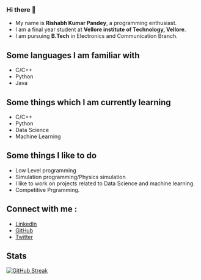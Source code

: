 ### Hi there 👋

* My name is **Rishabh Kumar Pandey**, a programming enthusiast.
* I am a final year student at **Vellore institute of Technology, Vellore**.
* I am pursuing **B.Tech** in Electronics and Communication Branch.

## Some languages I am familiar with 

* C/C++
* Python
* Java

## Some things which I am currently learning 

* C/C++
* Python
* Data Science
* Machine Learning

## Some things I like to do
* Low Level programming
* Simulation programming/Physics simulation
* I like to work on projects related to Data Science and machine learning.
* Competitive Prgramming.

## Connect with me : 
* [LinkedIn](https://www.linkedin.com/in/d3nominator/)
* [GitHub](https://github.com/d3nominator) 
* [Twitter](https://twitter.com/d3nominator)

## Stats

[![GitHub Streak](https://streak-stats.demolab.com?user=d3nominator&theme=tokyonight&hide_border=true)](https://git.io/streak-stats)

